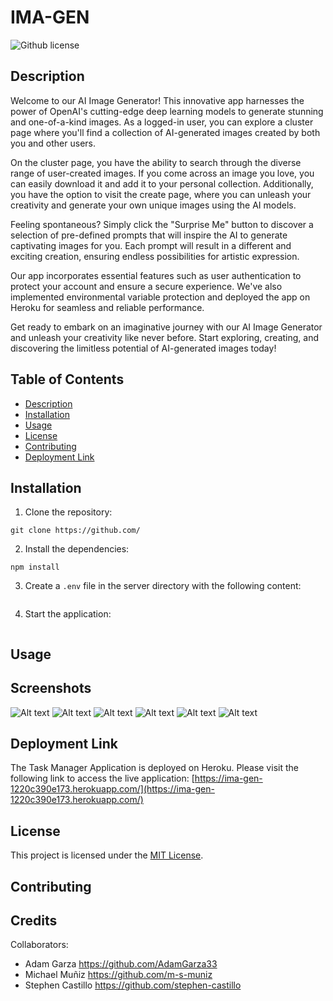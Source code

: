 # IMA-GEN
![Github license](https://img.shields.io/badge/license-MIT-mediumblue.svg)
## Description
Welcome to our AI Image Generator! This innovative app harnesses the power of OpenAI's cutting-edge deep learning models to generate stunning and one-of-a-kind images. As a logged-in user, you can explore a cluster page where you'll find a collection of AI-generated images created by both you and other users.

On the cluster page, you have the ability to search through the diverse range of user-created images. If you come across an image you love, you can easily download it and add it to your personal collection. Additionally, you have the option to visit the create page, where you can unleash your creativity and generate your own unique images using the AI models.

Feeling spontaneous? Simply click the "Surprise Me" button to discover a selection of pre-defined prompts that will inspire the AI to generate captivating images for you. Each prompt will result in a different and exciting creation, ensuring endless possibilities for artistic expression.

Our app incorporates essential features such as user authentication to protect your account and ensure a secure experience. We've also implemented environmental variable protection and deployed the app on Heroku for seamless and reliable performance.

Get ready to embark on an imaginative journey with our AI Image Generator and unleash your creativity like never before. Start exploring, creating, and discovering the limitless potential of AI-generated images today!



## Table of Contents
- [Description](#description)
- [Installation](#installation)
- [Usage](#usage)
- [License](#license)
- [Contributing](#contributing)
- [Deployment Link](#deployment-link)

## Installation

1. Clone the repository:

```
git clone https://github.com/
```

2. Install the dependencies:

```
npm install
```

3. Create a `.env` file in the server directory with the following content:

```

```

4. Start the application:

```

```

## Usage




## Screenshots
![Alt text](client/src/assets/IMA-GEN1.png)
![Alt text](client/src/assets/IMA-GEN2.png)
![Alt text](client/src/assets/IMA-GEN3.png)
![Alt text](client/src/assets/IMA-GEN4.png)
![Alt text](client/src/assets/IMA-GEN5.png)
![Alt text](client/src/assets/IMA-GEN6.png)
## Deployment Link

The Task Manager Application is deployed on Heroku. Please visit the following link to access the live application: [https://ima-gen-1220c390e173.herokuapp.com/](https://ima-gen-1220c390e173.herokuapp.com/)

## License

This project is licensed under the [MIT License](https://opensource.org/licenses/MIT).


## Contributing


## Credits

Collaborators:  

- Adam Garza https://github.com/AdamGarza33
- Michael Muñiz  https://github.com/m-s-muniz
- Stephen Castillo  https://github.com/stephen-castillo

